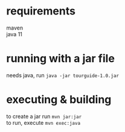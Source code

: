 # requirements
maven<br>
java 11

# running with a jar file
needs java, run `java -jar tourguide-1.0.jar`

# executing & building
to create a jar run `mvn jar:jar`<br>
to run, execute `mvn exec:java`

